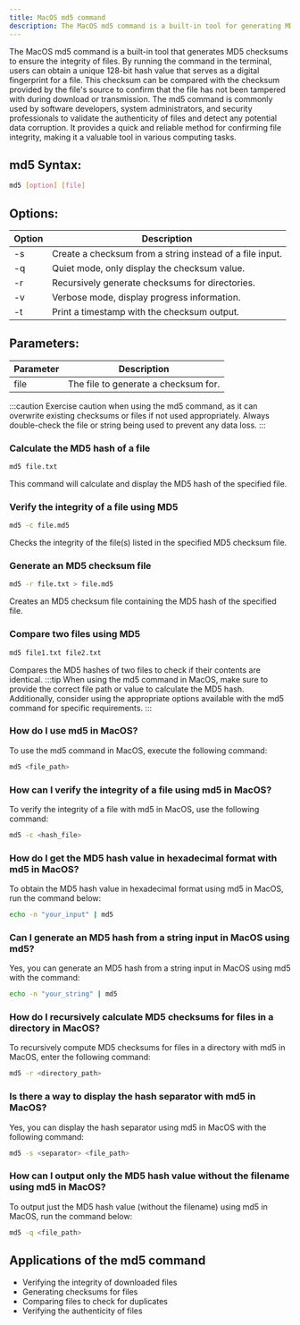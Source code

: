 ```yaml
---
title: MacOS md5 command
description: The MacOS md5 command is a built-in tool for generating MD5 checksums to verify the integrity of files. Learn how to use this command efficiently.
---
```


The MacOS md5 command is a built-in tool that generates MD5 checksums to ensure the integrity of files. By running the command in the terminal, users can obtain a unique 128-bit hash value that serves as a digital fingerprint for a file. This checksum can be compared with the checksum provided by the file's source to confirm that the file has not been tampered with during download or transmission. The md5 command is commonly used by software developers, system administrators, and security professionals to validate the authenticity of files and detect any potential data corruption. It provides a quick and reliable method for confirming file integrity, making it a valuable tool in various computing tasks.

## md5 Syntax:
```bash
md5 [option] [file]
```
## Options:
| Option | Description                  |
|--------|------------------------------|
| -s     | Create a checksum from a string instead of a file input. |
| -q     | Quiet mode, only display the checksum value. |
| -r     | Recursively generate checksums for directories. |
| -v     | Verbose mode, display progress information. |
| -t     | Print a timestamp with the checksum output. |

## Parameters:
| Parameter | Description                              |
|-----------|------------------------------------------|
| file      | The file to generate a checksum for.     |

:::caution
Exercise caution when using the md5 command, as it can overwrite existing checksums or files if not used appropriately. Always double-check the file or string being used to prevent any data loss.
:::

### Calculate the MD5 hash of a file
```bash
md5 file.txt
```
This command will calculate and display the MD5 hash of the specified file.

### Verify the integrity of a file using MD5
```bash
md5 -c file.md5
```
Checks the integrity of the file(s) listed in the specified MD5 checksum file.

### Generate an MD5 checksum file
```bash
md5 -r file.txt > file.md5
```
Creates an MD5 checksum file containing the MD5 hash of the specified file.

### Compare two files using MD5
```bash
md5 file1.txt file2.txt
```
Compares the MD5 hashes of two files to check if their contents are identical.
:::tip
When using the md5 command in MacOS, make sure to provide the correct file path or value to calculate the MD5 hash. Additionally, consider using the appropriate options available with the md5 command for specific requirements.
:::

### How do I use md5 in MacOS?
To use the md5 command in MacOS, execute the following command:
```bash
md5 <file_path>
```

### How can I verify the integrity of a file using md5 in MacOS?
To verify the integrity of a file with md5 in MacOS, use the following command:
```bash
md5 -c <hash_file>
```

### How do I get the MD5 hash value in hexadecimal format with md5 in MacOS?
To obtain the MD5 hash value in hexadecimal format using md5 in MacOS, run the command below:
```bash
echo -n "your_input" | md5
```

### Can I generate an MD5 hash from a string input in MacOS using md5?
Yes, you can generate an MD5 hash from a string input in MacOS using md5 with the command:
```bash
echo -n "your_string" | md5
```

### How do I recursively calculate MD5 checksums for files in a directory in MacOS?
To recursively compute MD5 checksums for files in a directory with md5 in MacOS, enter the following command:
```bash
md5 -r <directory_path>
```

### Is there a way to display the hash separator with md5 in MacOS?
Yes, you can display the hash separator using md5 in MacOS with the following command:
```bash
md5 -s <separator> <file_path>
```

### How can I output only the MD5 hash value without the filename using md5 in MacOS?
To output just the MD5 hash value (without the filename) using md5 in MacOS, run the command below:
```bash
md5 -q <file_path>
```

## Applications of the md5 command

- Verifying the integrity of downloaded files
- Generating checksums for files
- Comparing files to check for duplicates
- Verifying the authenticity of files